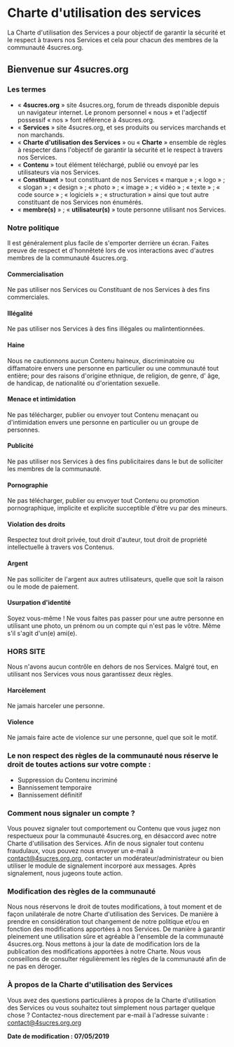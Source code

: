 # Charte d'utilisation des services

La Charte d'utilisation des Services a pour objectif de garantir la sécurité et le respect à travers nos Services et cela pour chacun des membres de la communauté 4sucres.org.

## Bienvenue sur 4sucres.org

### Les termes

- « **4sucres.org** » site 4sucres.org, forum de threads disponible depuis un navigateur internet. Le pronom personnel « nous » et l'adjectif possessif « nos » font référence à 4sucres.org.
- « **Services** » site 4sucres.org, et ses produits ou services marchands et non marchands.
- « **Charte d'utilisation des Services** » ou « **Charte** » ensemble de règles à respecter dans l'objectif de garantir la sécurité et le respect à travers nos Services.
- « **Contenu** » tout élément téléchargé, publié ou envoyé par les utilisateurs via nos Services.
- « **Constituant** » tout constituant de nos Services « marque » ; « logo » ; « slogan » ; « design » ; « photo » ; « image » ; « vidéo » ; « texte » ; « code source » ; « logiciels » ; « structuration » ainsi que tout autre constituant de nos Services non énumérés.
- « **membre(s)** » ; « **utilisateur(s)** » toute personne utilisant nos Services.

### Notre politique

Il est généralement plus facile de s'emporter derrière un écran. Faites preuve de respect et d'honnêteté lors de vos interactions avec d'autres membres de la communauté 4sucres.org.

#### Commercialisation

Ne pas utiliser nos Services ou Constituant de nos Services à des fins commerciales.

#### Illégalité

Ne pas utiliser nos Services à des fins illégales ou malintentionnées.

#### Haine

Nous ne cautionnons aucun Contenu haineux, discriminatoire ou diffamatoire envers une personne en particulier ou une communauté tout entière; pour des raisons d'origine ethnique, de religion, de genre, d' âge, de handicap, de nationalité ou d'orientation sexuelle.

#### Menace et intimidation

Ne pas télécharger, publier ou envoyer tout Contenu menaçant ou d'intimidation envers une personne en particulier ou un groupe de personnes.

#### Publicité

Ne pas utiliser nos Services à des fins publicitaires dans le but de solliciter les membres de la communauté.

#### Pornographie

Ne pas télécharger, publier ou envoyer tout Contenu ou promotion pornographique, implicite et explicite succeptible d'être vu par des mineurs.

#### Violation des droits

Respectez tout droit privée, tout droit d'auteur, tout droit de propriété intellectuelle à travers vos Contenus.

#### Argent

Ne pas solliciter de l'argent aux autres utilisateurs, quelle que soit la raison ou le mode de paiement.

#### Usurpation d'identité

Soyez vous-même ! Ne vous faites pas passer pour une autre personne en utilisant une photo, un prénom ou un compte qui n'est pas le vôtre. Même s'il s'agit d'un(e) ami(e).

### HORS SITE

Nous n'avons aucun contrôle en dehors de nos Services. Malgré tout, en utilisant nos Services vous nous garantissez deux règles.

#### Harcèlement

Ne jamais harceler une personne.

#### Violence

Ne jamais faire acte de violence sur une personne, quel que soit le motif.

### Le non respect des règles de la communauté nous réserve le droit de toutes actions sur votre compte :

- Suppression du Contenu incriminé
- Bannissement temporaire
- Bannissement définitif

### Comment nous signaler un compte ?

Vous pouvez signaler tout comportement ou Contenu que vous jugez non respectueux pour la communauté 4sucres.org, en désaccord avec notre Charte d'utilisation des Services. Afin de nous signaler tout contenu fraudulaux, vous pouvez nous envoyer un e-mail à contact@4sucres.org.org, contacter un modérateur/administrateur ou bien utiliser le module de signalement incorporé aux messages. Après signalement, nous jugeons toute action.

### Modification des règles de la communauté

Nous nous réservons le droit de toutes modifications, à tout moment et de façon unilatérale de notre Charte d'utilisation des Services. De manière à prendre en considération tout changement de notre politique et/ou en fonction des modifications apportées à nos Services. De manière à garantir pleinement une utilisation sûre et agréable à l'ensemble de la communauté 4sucres.org. Nous mettons à jour la date de modification lors de la publication des modifications apportées à notre Charte. Nous vous conseillons de consulter régulièrement les règles de la communauté afin de ne pas en déroger.

### À propos de la Charte d'utilisation des Services

Vous avez des questions particulières à propos de la Charte d'utilisation des Services ou vous souhaitez tout simplement nous partager quelque chose ? Contactez-nous directement par e-mail à l'adresse suivante : contact@4sucres.org.org

**Date de modification : 07/05/2019**